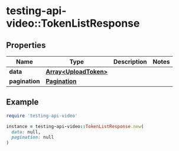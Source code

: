 # testing-api-video::TokenListResponse

## Properties

| Name | Type | Description | Notes |
| ---- | ---- | ----------- | ----- |
| **data** | [**Array&lt;UploadToken&gt;**](UploadToken.md) |  |  |
| **pagination** | [**Pagination**](Pagination.md) |  |  |

## Example

```ruby
require 'testing-api-video'

instance = testing-api-video::TokenListResponse.new(
  data: null,
  pagination: null
)
```

